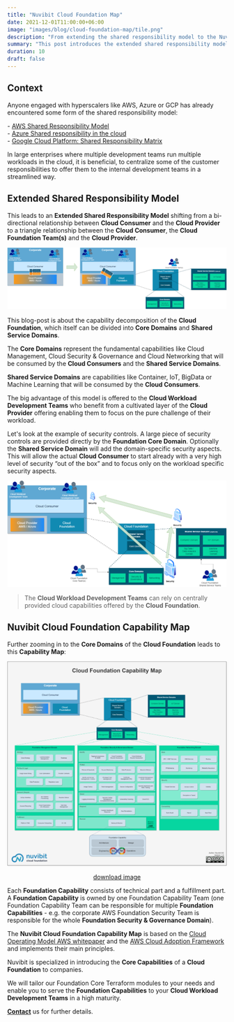 ```yaml
---
title: "Nuvibit Cloud Foundation Map"
date: 2021-12-01T11:00:00+06:00
image: "images/blog/cloud-foundation-map/tile.png"
description: "From extending the shared responsibility model to the Nuvibit Cloud Foundation Capability Map with a focus on the Core Domains."
summary: "This post introduces the extended shared responsibility model and presents the Nuvibit Cloud Foundation Capability Map."
duration: 10
draft: false
---
```

## Context

Anyone engaged with hyperscalers like AWS, Azure or GCP has already encountered some form of the shared responsibility model:

\- [AWS Shared Responsibility Model](https://aws.amazon.com/compliance/shared-responsibility-model/?nc1=h_ls 'AWS Shared Responsibility Model Website')  
\- [Azure Shared responsibility in the cloud](https://docs.microsoft.com/en-us/azure/security/fundamentals/shared-responsibility 'Azure Shared responsibility in the cloud Website')  
\- [Google Cloud Platform: Shared Responsibility Matrix](https://services.google.com/fh/files/misc/gcp_pci_srm__apr_2019.pdf 'Google Cloud Platform: Shared Responsibility Matrix Whitepaper')  

In large enterprises where multiple development teams run multiple workloads in the cloud, it is beneficial, to centralize some of the customer responsibilities to offer them to the internal development teams in a streamlined way.

## Extended Shared Responsibility Model
This leads to an **Extended Shared Responsibility Model** shifting from a bi-directional relationship between **Cloud Consumer** and the **Cloud Provider** to a triangle relationship between the **Cloud Consumer**, the **Cloud Foundation Team(s)** and the **Cloud Provider**. 


![img](images/blog/cloud-foundation-map/extended-srm.png)

This blog-post is about the capability decomposition of the **Cloud Foundation**, which itself can be divided into **Core Domains** and **Shared Service Domains**. 

The **Core Domains** represent the fundamental capabilities like Cloud Management, Cloud Security & Governance and Cloud Networking that will be consumed by the **Cloud Consumers** and the **Shared Service Domains**.

**Shared Service Domains** are capabilities like Container, IoT, BigData or Machine Learning that will be consumed by the **Cloud Consumers**.
  

The big advantage of this model is offered to the **Cloud Workload Development Teams** who benefit from a cultivated layer of the **Cloud Provider** offering enabling them to focus on the pure challenge of their workload. 

Let's look at the example of security controls. A large piece of security controls are provided directly by the **Foundation Core Domain**. Optionally the **Shared Service Domain** will add the domain-specific security aspects. This will allow the actual **Cloud Consumer** to start already with a very high level of security “out of the box” and to focus only on the workload specific security aspects.

![img](images/blog/cloud-foundation-map/sample-security.png)

> The **Cloud Workload Development Teams** can rely on centrally provided cloud capabilities offered by the **Cloud Foundation**.


## Nuvibit Cloud Foundation Capability Map
Further zooming in to the **Core Domains** of the **Cloud Foundation** leads to this **Capability Map**:

![img](images/blog/cloud-foundation-map/cloud-capability-map.png)
<div align="center"><a href="/images/blog/cloud-foundation-map/cloud-capability-map.png">download image</a></div>  
  

Each **Foundation Capability** consists of technical part and a fulfillment part. A **Foundation Capability** is owned by one Foundation Capability Team (one Foundation Capability Team can be responsible for multiple **Foundation Capabilities** - e.g. the corporate AWS Foundation Security Team is responsible for the whole **Foundation Security & Governance Domain**).

The **Nuvibit Cloud Foundation Capability Map** is based on the [Cloud Operating Model AWS whitepaper](https://d1.awsstatic.com/whitepapers/building-a-cloud-operating-model.pdf 'AWS Whitepaper') and the [AWS Cloud Adoption Framework](https://docs.aws.amazon.com/whitepapers/latest/overview-aws-cloud-adoption-framework/foundational-capabilities.html) and implements their main principles.

Nuvibit is specialized in introducing the **Core Capabilities** of a **Cloud Foundation** to companies.

We will tailor our Foundation Core Terraform modules to your needs and enable you to serve the **Foundation Capabilities** to your **Cloud Workload Development Teams** in a high maturity.

**[Contact](/contact/ 'Contact us for more information!')** us for further details.